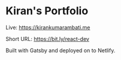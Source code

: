 # Kiran's Portfolio

Live: https://kirankumarambati.me

Short URL: https://bit.ly/react-dev

Built with Gatsby and deployed on to Netlify.

